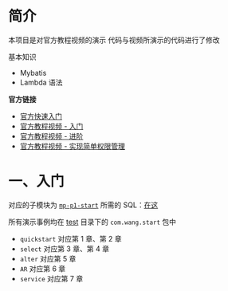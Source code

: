 # 简介
本项目是对官方教程视频的演示
代码与视频所演示的代码进行了修改

基本知识
* Mybatis
* Lambda 语法

**官方链接**

*   [官方快速入门](https://baomidou.com/pages/24112f/#%E7%89%B9%E6%80%A7)
*   [官方教程视频 - 入门](https://www.imooc.com/learn/1130)
*   [官方教程视频 - 进阶](https://www.imooc.com/learn/1171)
*   [官方教程视频 - 实现简单权限管理](https://www.imooc.com/learn/1294)

# 一、入门
对应的子模块为 [`mp-p1-start`](mp-01-start)
所需的 SQL：[在这](mp-01-start/start.sql)

所有演示事例均在 [test](mp-01-start/src/test) 目录下的 `com.wang.start` 包中

* `quickstart` 对应第 1 章、第 2 章
*   `select` 对应第 3 章、第 4 章
*   `alter` 对应第 5 章
*   `AR` 对应第 6 章
*   `service` 对应第 7 章

